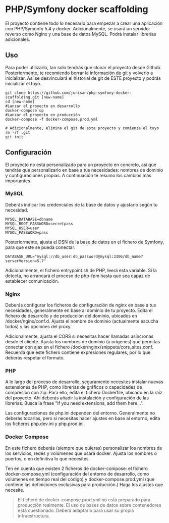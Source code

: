 # PHP/Symfony docker scaffolding

El proyecto contiene todo lo necesario para empezar a crear una aplicación con PHP/Symonfy 5.4 y docker. Adicionalmente, se usará un servidor reverso como Nginx y una base de datos MySQL. Podrá instalar librerías adicionales.

## Uso

Para poder utilizarlo, tan solo tendrás que clonar el proyecto desde Github. Posteriormente, te recomiendo borrar la información de git y volverlo a inicializar. Así se desvinculará el historial de git de ESTE proyecto y podrás inicializar el tuyo.

```shell
git clone https://github.com/junisan/php-symfony-docker-scaffolding.git [new-name]
cd [new-name]
#Lanzar el proyecto en desarrollo
docker-compose up
#Lanzar el proyecto en producción
docker-compose -f docker-compose.prod.yml

# Adicionalmente, elimina el git de este proyecto y comienza el tuyo
rm -rf .git
git init
```

## Configuración

El proyecto no está personalizado para un proyecto en concreto, así que tendrás que personalizarlo en base a tus necesidades: nombres de dominio y configuraciones propias. A continuación te resumo los cambios más importantes.

### MySQL

Deberás indicar los credenciales de la base de datos y ajustarlo según tu necesidad. 

```shell
MYSQL_DATABASE=dbname
MYSQL_ROOT_PASSWORD=secretpass
MYSQL_USER=user
MYSQL_PASSWORD=pass
```

Posteriormente, ajusta el DSN de la base de datos en el fichero de Symfony, para que este se pueda conectar:

```env
DATABASE_URL="mysql://db_user:db_password@mysql:3306/db_name?serverVersion=5.7"
```

Adicionalmente, el fichero entrypoint.sh de PHP, leerá esta variable. Si la detecta, no arrancará el proceso de php-fpm hasta que sea capaz de establecer comunicación.

### Nginx

Deberás configurar los ficheros de configuración de nginx en base a tus necesidades, generalmente en base al dominio de tu proyecto. Edita el fichero de desarrollo y de producción del dominio, ubicados en /docker/nginx/conf.d. Ajusta el nombre de dominio (actualmente escucha todos) y las opciones del proxy.

Adicionalmente, ajusta el CORS si necesitas hacer llamadas asíncronas desde el cliente. Ajusta los nombres de dominio (u orígenes) que permitas conectar con ajax en el fichero /docker/nginx/snippets/cors_sites.conf. Recuerda que este fichero contiene expresiones regulares, por lo que deberás respetar el formato.

### PHP

A lo largo del proceso de desarrollo, seguramente necesites instalar nuevas extensiones de PHP, como librerías de gráficos o capacidades de compresión con zip. Para ello, edita el fichero Dockerfile, ubicado en la raíz del proyecto. Ahí deberás añadir la instalación y configuración de las librerías. Busca la frase "If you need extensions, add them here...".

Las configuraciones de php.ini dependen del entorno. Generalmente no deberás tocarlas, pero si necesitas hacer ajustes en base al entorno, edita los ficheros php.dev.ini y php.prod.ini.

### Docker Compose

En este fichero deberás (siempre que quieras) personalizar los nombres de los servicios, redes y volúmenes que usará docker. Ajusta los nombres o puertos, o en definitiva lo que necesites.

Ten en cuenta que existen 2 ficheros de docker-compose: el fichero docker-compose.yml (configuración del entorno de desarrollo, como volúmenes en tiempo real del código) y docker-compose.prod.yml (que contiene las definiciones exclusivas para producción.) Haga los ajustes que necesite.

> El fichero de docker-compose.prod.yml no está preparado para producción realmente. El uso de bases de datos sobre contenedores está cuestionado. Deberá adaptarlo para usar su propia infraestructura.
